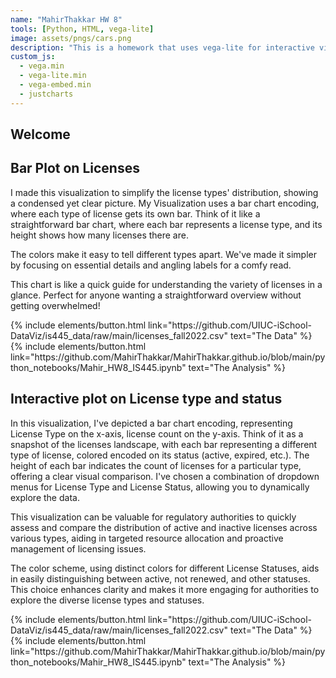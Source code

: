 ```yaml
---
name: "MahirThakkar HW 8"
tools: [Python, HTML, vega-lite]
image: assets/pngs/cars.png
description: "This is a homework that uses vega-lite for interactive viz!"
custom_js:
  - vega.min
  - vega-lite.min
  - vega-embed.min
  - justcharts
---
```


## Welcome

## Bar Plot on Licenses

<vegachart schema-url="{{ site.baseurl }}/assets/json/bar_chart1.json" style="width: 100%"></vegachart>

I made this visualization to simplify the license types' distribution, showing a condensed yet clear picture. My Visualization uses a bar chart encoding, where each type of license gets its own bar. Think of it like a straightforward bar chart, where each bar represents a license type, and its height shows how many licenses there are.

The colors make it easy to tell different types apart. We've made it simpler by focusing on essential details and angling labels for a comfy read.

This chart is like a quick guide for understanding the variety of licenses in a glance. Perfect for anyone wanting a straightforward overview without getting overwhelmed!

<div class="left">
  {% include elements/button.html link="https://github.com/UIUC-iSchool-DataViz/is445_data/raw/main/licenses_fall2022.csv" text="The Data" %}
</div>

<div class="right">
  {% include elements/button.html link="https://github.com/MahirThakkar/MahirThakkar.github.io/blob/main/python_notebooks/Mahir_HW8_IS445.ipynb" text="The Analysis" %}
</div>

## Interactive plot on License type and status

<vegachart schema-url="{{ site.baseurl }}/assets/json/selected_chart.json" style="width: 100%"></vegachart>

In this visualization, I've depicted a bar chart encoding, representing License Type on the x-axis, license count on the y-axis. Think of it as a snapshot of the licenses landscape, with each bar representing a different type of license, colored encoded on its status (active, expired, etc.). The height of each bar indicates the count of licenses for a particular type, offering a clear visual comparison. I've chosen a combination of dropdown menus for License Type and License Status, allowing you to dynamically explore the data.

This visualization can be valuable for regulatory authorities to quickly assess and compare the distribution of active and inactive licenses across various types, aiding in targeted resource allocation and proactive management of licensing issues.

The color scheme, using distinct colors for different License Statuses, aids in easily distinguishing between active, not renewed, and other statuses. This choice enhances clarity and makes it more engaging for authorities to explore the diverse license types and statuses.

<!-- these are written in a combo of html and liquid - -->

<div class="left">
  {% include elements/button.html link="https://github.com/UIUC-iSchool-DataViz/is445_data/raw/main/licenses_fall2022.csv" text="The Data" %}
</div>

<div class="right">
  {% include elements/button.html link="https://github.com/MahirThakkar/MahirThakkar.github.io/blob/main/python_notebooks/Mahir_HW8_IS445.ipynb" text="The Analysis" %}
</div>
